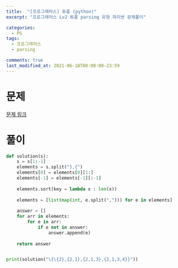 ```yaml
---
title:  "[프로그래머스] 튜플 (python)"
excerpt: "프로그래머스 Lv2 튜플 parsing 유형 파이썬 문제풀이"

categories:
  - PS
tags:
  - 프로그래머스
  - parsing

comments: true
last_modified_at: 2021-06-18T00:00:00-23:59
---
```


# 문제

[문제 링크](https://programmers.co.kr/learn/courses/30/lessons/64065)



# 풀이

```python
def solution(s):
    s = s[1:-1]
    elements = s.split("},{")
    elements[0] = elements[0][1:]
    elements[-1] = elements[-1][:-1]
    
    elements.sort(key = lambda x : len(x))
    
    elements = [list(map(int, e.split(","))) for e in elements]
    
    answer = []
    for arr in elements:
        for e in arr:
            if e not in answer:
                answer.append(e)
                
    return answer


print(solution("\{\{2},{2,1},{2,1,3},{2,1,3,4}}"))
```

